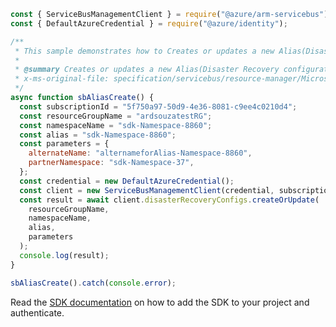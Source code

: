 ```javascript
const { ServiceBusManagementClient } = require("@azure/arm-servicebus");
const { DefaultAzureCredential } = require("@azure/identity");

/**
 * This sample demonstrates how to Creates or updates a new Alias(Disaster Recovery configuration)
 *
 * @summary Creates or updates a new Alias(Disaster Recovery configuration)
 * x-ms-original-file: specification/servicebus/resource-manager/Microsoft.ServiceBus/stable/2021-11-01/examples/disasterRecoveryConfigs/SBAliasCreate.json
 */
async function sbAliasCreate() {
  const subscriptionId = "5f750a97-50d9-4e36-8081-c9ee4c0210d4";
  const resourceGroupName = "ardsouzatestRG";
  const namespaceName = "sdk-Namespace-8860";
  const alias = "sdk-Namespace-8860";
  const parameters = {
    alternateName: "alternameforAlias-Namespace-8860",
    partnerNamespace: "sdk-Namespace-37",
  };
  const credential = new DefaultAzureCredential();
  const client = new ServiceBusManagementClient(credential, subscriptionId);
  const result = await client.disasterRecoveryConfigs.createOrUpdate(
    resourceGroupName,
    namespaceName,
    alias,
    parameters
  );
  console.log(result);
}

sbAliasCreate().catch(console.error);
```

Read the [SDK documentation](https://github.com/Azure/azure-sdk-for-js/blob/%40azure%2Farm-servicebus_6.0.0/sdk/servicebus/arm-servicebus/README.md) on how to add the SDK to your project and authenticate.

